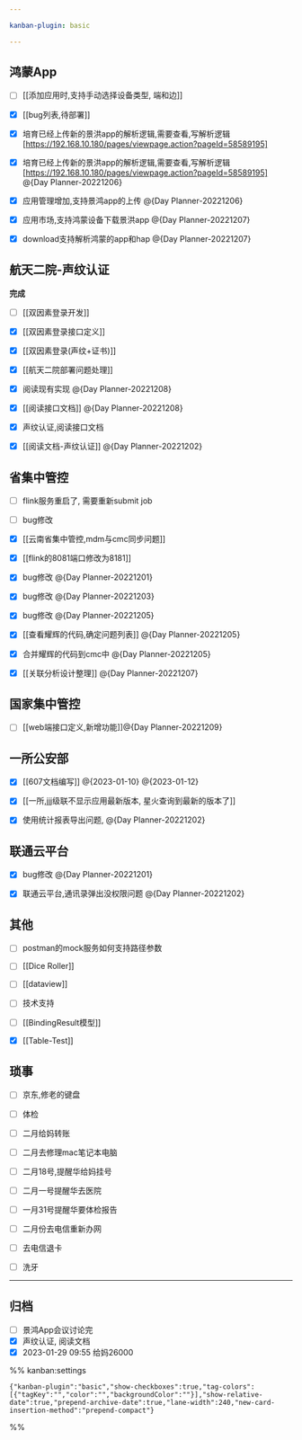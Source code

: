 ```yaml
---

kanban-plugin: basic

---
```


## 鸿蒙App

- [ ] [[添加应用时,支持手动选择设备类型, 端和边]]
- [x] [[bug列表,待部署]]
- [x] 培育已经上传新的景洪app的解析逻辑,需要查看,写解析逻辑[https://192.168.10.180/pages/viewpage.action?pageId=58589195]
- [x] 培育已经上传新的景洪app的解析逻辑,需要查看,写解析逻辑[https://192.168.10.180/pages/viewpage.action?pageId=58589195] @{Day Planner-20221206}
- [x] 应用管理增加,支持景鸿app的上传 @{Day Planner-20221206}
- [x] 应用市场,支持鸿蒙设备下载景洪app @{Day Planner-20221207}
- [x] download支持解析鸿蒙的app和hap @{Day Planner-20221207}


## 航天二院-声纹认证

**完成**
- [ ] [[双因素登录开发]]
- [x] [[双因素登录接口定义]]
- [x] [[双因素登录(声纹+证书)]]
- [x] [[航天二院部署问题处理]]
- [x] 阅读现有实现 @{Day Planner-20221208}
- [x] [[阅读接口文档]] @{Day Planner-20221208}
- [x] 声纹认证,阅读接口文档
- [x] [[阅读文档-声纹认证]] @{Day Planner-20221202}


## 省集中管控

- [ ] flink服务重启了, 需要重新submit job
- [ ] bug修改
- [x] [[云南省集中管控,mdm与cmc同步问题]]
- [x] [[flink的8081端口修改为8181]]
- [x] bug修改 @{Day Planner-20221201}
- [x] bug修改 @{Day Planner-20221203}
- [x] bug修改 @{Day Planner-20221205}
- [x] [[查看耀辉的代码,确定问题列表]] @{Day Planner-20221205}
- [x] 合并耀辉的代码到cmc中 @{Day Planner-20221205}
- [x] [[关联分析设计整理]] @{Day Planner-20221207}


## 国家集中管控

- [ ] [[web端接口定义,新增功能]]@{Day Planner-20221209}


## 一所公安部

- [x] [[607文档编写]] @{2023-01-10} @{2023-01-12}
- [x] [[一所,jjj级联不显示应用最新版本, 星火查询到最新的版本了]]
- [x] 使用统计报表导出问题, @{Day Planner-20221202}


## 联通云平台

- [x] bug修改 @{Day Planner-20221201}
- [x] 联通云平台,通讯录弹出没权限问题 @{Day Planner-20221202}


## 其他

- [ ] postman的mock服务如何支持路径参数
- [ ] [[Dice Roller]]
- [ ] [[dataview]]
- [ ] 技术支持
- [ ] [[BindingResult模型]]
- [x] [[Table-Test]]


## 琐事

- [ ] 京东,修老的键盘
- [ ] 体检
- [ ] 二月给妈转账
- [ ] 二月去修理mac笔记本电脑
- [ ] 二月18号,提醒华给妈挂号
- [ ] 二月一号提醒华去医院
- [ ] 一月31号提醒华要体检报告
- [ ] 二月份去电信重新办网
- [ ] 去电信退卡
- [ ] 洗牙


***

## 归档

- [ ] 景鸿App会议讨论完
- [x] 声纹认证, 阅读文档
- [x] 2023-01-29 09:55 给妈26000

%% kanban:settings
```
{"kanban-plugin":"basic","show-checkboxes":true,"tag-colors":[{"tagKey":"","color":"","backgroundColor":""}],"show-relative-date":true,"prepend-archive-date":true,"lane-width":240,"new-card-insertion-method":"prepend-compact"}
```
%%